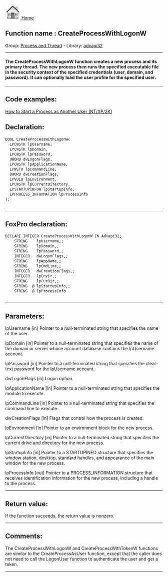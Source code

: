 [<img src="../../images/home.png"> Home ](https://github.com/VFPX/Win32API)  

## Function name : CreateProcessWithLogonW
Group: [Process and Thread](../../functions_group.md#Process_and_Thread)  -  Library: [advapi32](../../../libraries.md#advapi32)  
***  


#### The CreateProcessWithLogonW function creates a new process and its primary thread. The new process then runs the specified executable file in the security context of the specified credentials (user, domain, and password). It can optionally load the user profile for the specified user.
***  


## Code examples:
[How to Start a Process as Another User (NT/XP/2K)](../../samples/sample_426.md)  

## Declaration:
```foxpro  
BOOL CreateProcessWithLogonW(
  LPCWSTR lpUsername,
  LPCWSTR lpDomain,
  LPCWSTR lpPassword,
  DWORD dwLogonFlags,
  LPCWSTR lpApplicationName,
  LPWSTR lpCommandLine,
  DWORD dwCreationFlags,
  LPVOID lpEnvironment,
  LPCWSTR lpCurrentDirectory,
  LPSTARTUPINFOW lpStartupInfo,
  LPPROCESS_INFORMATION lpProcessInfo
);
  
```  
***  


## FoxPro declaration:
```foxpro  
DECLARE INTEGER CreateProcessWithLogonW IN Advapi32;
	STRING    lpUsername,;
	STRING    lpDomain,;
	STRING    lpPassword,;
	INTEGER   dwLogonFlags,;
	STRING    lpAppName,;
	STRING    lpCmdLine,;
	INTEGER   dwCreationFlags,;
	INTEGER   lpEnvir,;
	STRING    lpCurDir,;
	STRING  @ lpStartupInfo,;
	STRING  @ lpProcessInfo
  
```  
***  


## Parameters:
lpUsername 
[in] Pointer to a null-terminated string that specifies the name of the user. 

lpDomain 
[in] Pointer to a null-terminated string that specifies the name of the domain or server whose account database contains the lpUsername account. 

lpPassword 
[in] Pointer to a null-terminated string that specifies the clear-text password for the lpUsername account. 

dwLogonFlags 
[in] Logon option. 

lpApplicationName 
[in] Pointer to a null-terminated string that specifies the module to execute. 

lpCommandLine 
[in] Pointer to a null-terminated string that specifies the command line to execute.

dwCreationFlags 
[in] Flags that control how the process is created.

lpEnvironment 
[in] Pointer to an environment block for the new process.

lpCurrentDirectory 
[in] Pointer to a null-terminated string that specifies the current drive and directory for the new process. 

lpStartupInfo 
[in] Pointer to a STARTUPINFO structure that specifies the window station, desktop, standard handles, and appearance of the main window for the new process.

lpProcessInfo 
[out] Pointer to a PROCESS_INFORMATION structure that receives identification information for the new process, including a handle to the process.  
***  


## Return value:
If the function succeeds, the return value is nonzero.  
***  


## Comments:
The CreateProcessWithLogonW and CreateProcessWithTokenW functions are similar to the CreateProcessAsUser function, except that the caller does not need to call the LogonUser function to authenticate the user and get a token.  
  
***  

